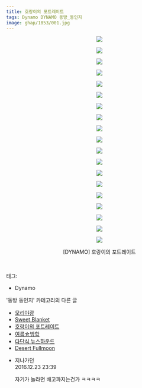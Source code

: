 ```yaml
---
title: 호랑이의 포트레이트
tags: Dynamo DYNAMO 동방_동인지
image: ghap/1853/001.jpg
---
```

<div class="article">
<p style="text-align: center; clear: none; float: none;"><img src="{{ site.nasurl }}/ghap/1853/001.jpg"/></p>
<p style="text-align: center; clear: none; float: none;"><img src="{{ site.nasurl }}/ghap/1853/002.jpg"/></p>
<p style="text-align: center; clear: none; float: none;"><img src="{{ site.nasurl }}/ghap/1853/003.jpg"/></p>
<p style="text-align: center; clear: none; float: none;"><img src="{{ site.nasurl }}/ghap/1853/004.jpg"/></p>
<p style="text-align: center; clear: none; float: none;"><img src="{{ site.nasurl }}/ghap/1853/005.jpg"/></p>
<p style="text-align: center; clear: none; float: none;"><img src="{{ site.nasurl }}/ghap/1853/006.jpg"/></p>
<p style="text-align: center; clear: none; float: none;"><img src="{{ site.nasurl }}/ghap/1853/007.jpg"/></p>
<p style="text-align: center; clear: none; float: none;"><img src="{{ site.nasurl }}/ghap/1853/008.jpg"/></p>
<p style="text-align: center; clear: none; float: none;"><img src="{{ site.nasurl }}/ghap/1853/009.jpg"/></p>
<p style="text-align: center; clear: none; float: none;"><img src="{{ site.nasurl }}/ghap/1853/010.jpg"/></p>
<p style="text-align: center; clear: none; float: none;"><img src="{{ site.nasurl }}/ghap/1853/011.jpg"/></p>
<p style="text-align: center; clear: none; float: none;"><img src="{{ site.nasurl }}/ghap/1853/012.jpg"/></p>
<p style="text-align: center; clear: none; float: none;"><img src="{{ site.nasurl }}/ghap/1853/013.jpg"/></p>
<p style="text-align: center; clear: none; float: none;"><img src="{{ site.nasurl }}/ghap/1853/014.jpg"/></p>
<p style="text-align: center; clear: none; float: none;"><img src="{{ site.nasurl }}/ghap/1853/015.jpg"/></p>
<p style="text-align: center; clear: none; float: none;"><img src="{{ site.nasurl }}/ghap/1853/016.jpg"/></p>
<p style="text-align: center; clear: none; float: none;"><img src="{{ site.nasurl }}/ghap/1853/017.jpg"/></p>
<p style="text-align: center; clear: none; float: none;"><img src="{{ site.nasurl }}/ghap/1853/018.jpg"/></p>
<p style="text-align: center; clear: none; float: none;"><img src="{{ site.nasurl }}/ghap/1853/019.jpg"/></p>
<p style="text-align: center; clear: none; float: none;">[DYNAMO] 호랑이의 포트레이트</p>
<p><br/></p>
</div><div class="tagTrail">
<p>태그: </p>
<ul>
<li>Dynamo</li>
</ul>
</div><div class="another">
<p>'동방 동인지' 카테고리의 다른 글</p>
<ul>
<li><a href="/2016-08-26-ghap_1855">모리야광</a></li>
<li><a href="/2016-08-26-ghap_1854">Sweet Blanket</a></li>
<li><a href="/2016-08-26-ghap_1853">호랑이의 포트레이트</a></li>
<li><a href="/2016-08-26-ghap_1852">여름☆방학</a></li>
<li><a href="/2016-08-26-ghap_1851">다단식 뉴스하운드</a></li>
<li><a href="/2016-08-26-ghap_1847">Desert Fullmoon</a></li>
</ul>
</div><div class="cb_module cb_fluid">
<div class="cb_wrt cb_profile">
<div class="comment">
<ul>
<li class="cb_thumb_off" id="comment14876146">
<div class="cb_comment_area">
<div class="cb_info_area">
<div class="cb_section">
<span class="cb_nick_name">지나가던</span>
</div>
<div class="cb_section">
<span class="cb_date">2016.12.23 23:39 </span>
</div>
</div>
<div class="cb_dsc_comment">
<p class="cb_dsc">
											자기가 놀라면 배고파지는건가 ㅋㅋㅋㅋ
										</p>
</div>
</div></li>
</ul>
</div>
</div><!-- commentList close -->
</div>